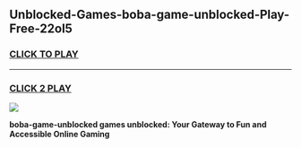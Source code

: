 
## Unblocked-Games-boba-game-unblocked-Play-Free-22ol5
<h3>
<a href="https://premium76.site?title=boba-game-unblocked&ref=12A">CLICK TO PLAY</a></h3>
<hr>

<h3>
<a href="https://premium76.site?title=boba-game-unblocked&ref=12A">CLICK 2 PLAY</a>
  
</h3>

<a href="https://premium76.site?title=boba-game-unblocked&ref=12A"><img src="https://clearcache.store/games.png"></a>


**boba-game-unblocked games unblocked: Your Gateway to Fun and Accessible Online Gaming**

